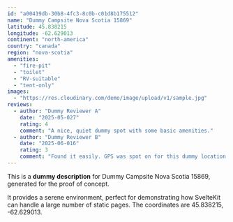 ```yaml
---
id: "a00419db-30b8-4fc3-8c0b-c01d8b175512"
name: "Dummy Campsite Nova Scotia 15869"
latitude: 45.838215
longitude: -62.629013
continent: "north-america"
country: "canada"
region: "nova-scotia"
amenities:
  - "fire-pit"
  - "toilet"
  - "RV-suitable"
  - "tent-only"
images:
  - "https://res.cloudinary.com/demo/image/upload/v1/sample.jpg"
reviews:
  - author: "Dummy Reviewer A"
    date: "2025-05-027"
    rating: 4
    comment: "A nice, quiet dummy spot with some basic amenities."
  - author: "Dummy Reviewer B"
    date: "2025-06-016"
    rating: 3
    comment: "Found it easily. GPS was spot on for this dummy location."
---
```


This is a **dummy description** for Dummy Campsite Nova Scotia 15869, generated for the proof of concept.

It provides a serene environment, perfect for demonstrating how SvelteKit can handle a large number of static pages. The coordinates are 45.838215, -62.629013.
